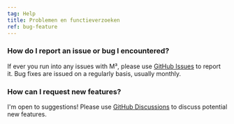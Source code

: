 ```yaml
---
tag: Help
title: Problemen en functieverzoeken
ref: bug-feature
---
```


### How do I report an issue or bug I encountered?

If ever you run into any issues with M³, please use [GitHub Issues](https://github.com/sircharlo/meeting-media-manager/issues/new?labels=bug,from+app&template=bug_report.md) to report it. Bug fixes are issued on a regularly basis, usually monthly.

### How can I request new features?

I'm open to suggestions! Please use [GitHub Discussions](https://github.com/sircharlo/meeting-media-manager/discussions) to discuss potential new features.
